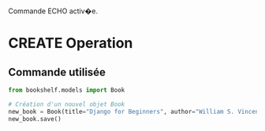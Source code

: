 Commande ECHO activ�e.
# CREATE Operation

## Commande utilisée
```python
from bookshelf.models import Book

# Création d'un nouvel objet Book
new_book = Book(title="Django for Beginners", author="William S. Vincent", publication_year=2024)
new_book.save()
